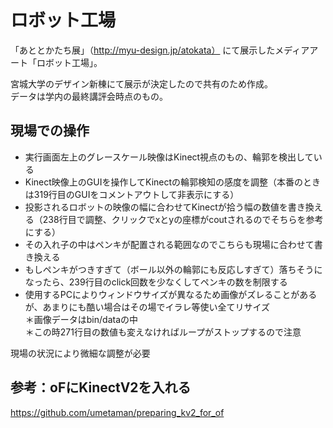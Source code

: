 # ロボット工場

「あととかたち展」（http://myu-design.jp/atokata）
にて展示したメディアアート「ロボット工場」。

宮城大学のデザイン新棟にて展示が決定したので共有のため作成。<br>
データは学内の最終講評会時点のもの。<br>

## 現場での操作
* 実行画面左上のグレースケール映像はKinect視点のもの、輪郭を検出している
* Kinect映像上のGUIを操作してKinectの輪郭検知の感度を調整（本番のときは319行目のGUIをコメントアウトして非表示にする）
* 投影されるロボットの映像の幅に合わせてKinectが拾う幅の数値を書き換える（238行目で調整、クリックでxとyの座標がcoutされるのでそちらを参考にする）
* その入れ子の中はペンキが配置される範囲なのでこちらも現場に合わせて書き換える
* もしペンキがつきすぎて（ボール以外の輪郭にも反応しすぎて）落ちそうになったら、239行目のclick回数を少なくしてペンキの数を制限する
* 使用するPCによりウィンドウサイズが異なるため画像がズレることがあるが、あまりにも酷い場合はその場でイラレ等使い全てリサイズ<br>＊画像データはbin/dataの中<br>＊この時271行目の数値も変えなければループがストップするので注意

現場の状況により微細な調整が必要

## 参考：oFにKinectV2を入れる
https://github.com/umetaman/preparing_kv2_for_of
